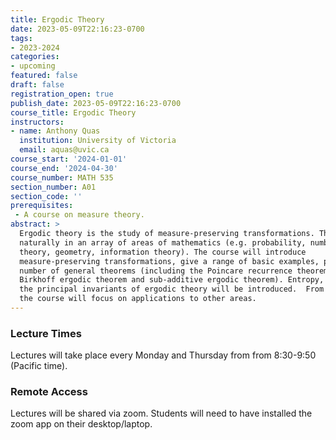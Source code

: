 ```yaml
---
title: Ergodic Theory
date: 2023-05-09T22:16:23-0700
tags:
- 2023-2024
categories:
- upcoming
featured: false
draft: false
registration_open: true
publish_date: 2023-05-09T22:16:23-0700
course_title: Ergodic Theory
instructors:
- name: Anthony Quas
  institution: University of Victoria
  email: aquas@uvic.ca
course_start: '2024-01-01'
course_end: '2024-04-30'
course_number: MATH 535
section_number: A01
section_code: ''
prerequisites:
 - A course on measure theory.
abstract: >
  Ergodic theory is the study of measure-preserving transformations. These occur
  naturally in an array of areas of mathematics (e.g. probability, number
  theory, geometry, information theory). The course will introduce
  measure-preserving transformations, give a range of basic examples, prove a
  number of general theorems (including the Poincare recurrence theorem, the
  Birkhoff ergodic theorem and sub-additive ergodic theorem). Entropy, one of
  the principal invariants of ergodic theory will be introduced.  From there,
  the course will focus on applications to other areas.
---
```


### Lecture Times
Lectures will take place every Monday and Thursday from from 8:30-9:50 (Pacific time).

### Remote Access
Lectures will be shared via zoom. Students will need to have installed the zoom
app on their desktop/laptop.
